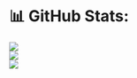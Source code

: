 # 📊 GitHub Stats:
![](https://github-readme-stats.vercel.app/api?username=azimishaja&theme=dark&hide_border=false&include_all_commits=false&count_private=false)<br/>
![](https://github-readme-streak-stats.herokuapp.com/?user=azimishaja&theme=dark&hide_border=false)<br/>
![](https://github-readme-stats.vercel.app/api/top-langs/?username=azimishaja&theme=dark&hide_border=false&include_all_commits=false&count_private=false&layout=compact)
